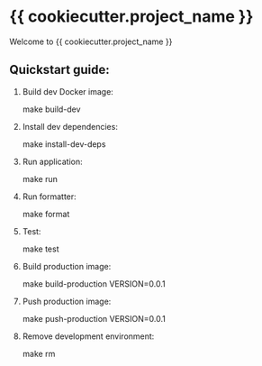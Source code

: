 {{ cookiecutter.project_name }}
====

Welcome to {{ cookiecutter.project_name }}

##  Quickstart guide:

1. Build dev Docker image:

   make build-dev

2. Install dev dependencies:
    
   make install-dev-deps

3. Run application:
    
   make run

4. Run formatter:

   make format

5. Test:

   make test

6. Build production image:

   make build-production VERSION=0.0.1

7. Push production image:

   make push-production VERSION=0.0.1

8. Remove development environment:

   make rm
